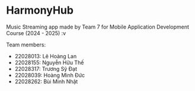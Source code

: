 # HarmonyHub

Music Streaming app made by Team 7 for Mobile Application Development Course (2024 - 2025) :v 

Team members:
* 22028013: Lê Hoàng Lan
* 22028155: Nguyễn Hữu Thế
* 22028317: Trương Sỹ Đạt
* 22028039: Hoàng Minh Đức
* 22028262: Bùi Minh Nhật
